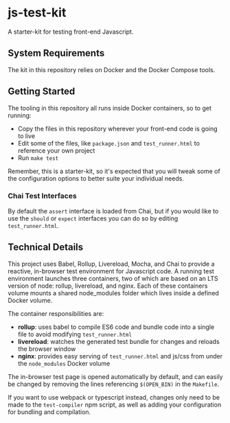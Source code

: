 # js-test-kit
A starter-kit for testing front-end Javascript.

## System Requirements
The kit in this repository relies on Docker and the Docker Compose tools.

## Getting Started
The tooling in this repository all runs inside Docker containers, so to get running:

- Copy the files in this repository wherever your front-end code is going to live
- Edit some of the files, like `package.json` and `test_runner.html` to reference your own project
- Run `make test`

Remember, this is a starter-kit, so it's expected that you will tweak some of the configuration options to better suite your individual needs.

### Chai Test Interfaces
By default the `assert` interface is loaded from Chai, but if you would like to use the `should` or `expect` interfaces you can do so by editing `test_runner.html`.

## Technical Details
This project uses Babel, Rollup, Livereload, Mocha, and Chai to provide a reactive, in-browser test environment for Javascript code.
A running test environment launches three containers, two of which are based on an LTS version of node: rollup, livereload, and nginx.
Each of these containers volume mounts a shared node_modules folder which lives inside a defined Docker volume.

The container responsibilities are:
- **rollup**: uses babel to compile ES6 code and bundle code into a single file to avoid modifying `test_runner.html`
- **livereload**: watches the generated test bundle for changes and reloads the browser window
- **nginx**: provides easy serving of `test_runner.html` and js/css from under the `node_modules` Docker volume

The in-browser test page is opened automatically by default, and can easily be changed by removing the lines referencing `$(OPEN_BIN)` in the `Makefile`.

If you want to use webpack or typescript instead, changes only need to be made to the `test-compiler` npm script, as well as adding your configuration for bundling and compilation.

